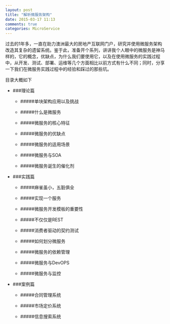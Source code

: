 ```yaml
---
layout: post
title: "解析微服务架构"
date: 2015-03-17 11:13
comments: true
categories: MicroService
---
```


过去的1年多，一直在助力澳洲最大的房地产互联网门户，研究并使用微服务架构改造其复杂的遗留系统。鉴于此，准备开个系列，讲讲我个人眼中的微服务是神马样的，它的概念，优缺点，为什么我们要使用它，以及在使用微服务的实践过程中，从开发、测试、部署、运维等几个方面相比以前方式有什么不同；同时，分享一下我们在微服务实践过程中的经验和踩过的那些坑。

目录大概如下

- ###理论篇

  - #####单块架构应用以及挑战

  - #####什么是微服务

  - #####微服务的核心特征

  - #####微服务的优缺点

  - #####微服务的适用场景

  - #####微服务与SOA

  - #####微服务诞生的催化剂

- ###实践篇

  - #####麻雀虽小，五脏俱全

  - #####实现一个服务

  - #####微服务开发模板的重要性

  - #####不仅仅是REST

  - #####消费者驱动的契约测试

  - #####如何划分微服务

  - #####微服务的依赖管理

  - #####微服务与DevOPS

  - #####微服务与监控

- ###案例篇

  - #####合同管理系统

  - #####市场定价系统

  - #####信息搜索系统




